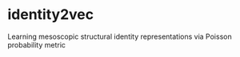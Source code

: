 # identity2vec
Learning mesoscopic structural identity representations via Poisson probability metric
